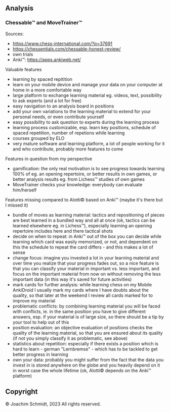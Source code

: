 ## Analysis

### Chessable™ and MoveTrainer™

Sources:
- https://www.chess-international.com/?p=37691
- https://chessentials.com/chessable-honest-review/
- own trials
- Anki™: https://apps.ankiweb.net/ 

Valuable features
- learning by spaced repitition
- learn on your mobile device and manage your data on your computer at home in  a more comfortable way
- large platform to exchange learning material eg. videos, text, possibility to ask experts (and a lot for free)
- easy navigation to an analysis board in positions
- add your own variations to the learning material to extend for your personal needs, or even contribute yourself
- easy possibility to ask question to experts during the learning process
- learning process customizable, esp. learn key positions, schedule of spaced repetition, number of repetions while learning
- courses grouped by ELO
- very mature software and learning platform, a lot of people working for it and who contribute, probably more features to come

Features in question from my perspective 
- gamification: the only real motivation is to see progress towards learning 100% of eg. an opening repertoire, or better results in own games, or better analysis results eg. from Lichess™ studies of own games
- MoveTrainer checks your knowledge: everybody can evaluate him/herself

Features missing compared to Alotti© based on Anki™ (maybe it's there but I missed it)
- bundle of moves as learning material: tactics and repositioning of pieces are best learned in a bundled way and all at once (ok, tactics can be learned elsewhere eg. in Lichess™), especially learning an opening repertoire includes here and there tactical shots
- decide on when to repeat: in Anki™ out of the box you can decide while learning which card was easily memorized, or not, and dependent on this the schedule to repeat the card differs - and this makes a lot of sense
- change focus: imagine you invested a lot in your learning material and over time you realize that your progress fades out, so a nice feature is that you can classify your material in important vs. less important, and focus on the important material from now on without removing the less important data (in this way it's saved for future activities)
- mark cards for further analysis: while learning chess on my Mobile AnkiDroid I usually mark my cards where I have doubts about the quality, so that later at the weekend I review all cards marked for to improve my material
- problematic conflicts: by combining learning material you will be faced with conflicts, ie. in the same position you have to give different answers, esp. if your material is of large size, so there should be a tip by your tool to help out of this
- position evaluation: an objective evaluation of positions checks the quality of the learning material, so that you are ensured about its quality (if not you simply classify it as problematic, see above)
- statistics about repetition: especially if there exists a position which is hard to learn - german "Lernbremse" - which has to be tackled to get better progress in learning
- own your data: probably you might suffer from the fact that the data you invest in is stored anywhere on the globe and you heavily depend on it in worst case the whole lifetime (ok, Alotti© depends on the Anki™ platform)

## Copyright
© Joachim Schmidt, 2023
All rights reserved.